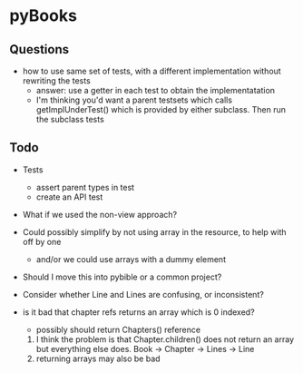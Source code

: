 
pyBooks
=======


Questions
---------
- how to use same set of tests, with a different implementation without rewriting the tests
  - answer: use a getter in each test to obtain the implementatation
  - I'm thinking you'd want a parent testsets which calls getImplUnderTest() which is provided
    by either subclass. Then run the subclass tests

Todo
----
- Tests
  - assert parent types in test
  - create an API test


- What if we used the non-view approach?
- Could possibly simplify by not using array in the resource, to help with off by one
  - and/or we could use arrays with a dummy element
- Should I move this into pybible or a common project?

- Consider whether Line and Lines are confusing, or inconsistent?
- is it bad that chapter refs returns an array which is 0 indexed?
  - possibly should return Chapters() reference
  1) I think the problem is that Chapter.children() does not return an array 
    but everything else does.
    Book -> Chapter -> Lines -> Line
  2) returning arrays may also be bad

